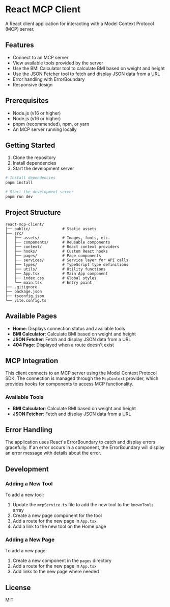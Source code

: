 # React MCP Client

A React client application for interacting with a Model Context Protocol (MCP) server.

## Features

- Connect to an MCP server
- View available tools provided by the server
- Use the BMI Calculator tool to calculate BMI based on weight and height
- Use the JSON Fetcher tool to fetch and display JSON data from a URL
- Error handling with ErrorBoundary
- Responsive design

## Prerequisites

- Node.js (v16 or higher)
- Node.js (v16 or higher)
- pnpm (recommended), npm, or yarn
- An MCP server running locally

## Getting Started

1. Clone the repository
2. Install dependencies
3. Start the development server

```bash
# Install dependencies
pnpm install

# Start the development server
pnpm run dev
```

## Project Structure

```
react-mcp-client/
├── public/              # Static assets
├── src/
│   ├── assets/          # Images, fonts, etc.
│   ├── components/      # Reusable components
│   ├── context/         # React context providers
│   ├── hooks/           # Custom React hooks
│   ├── pages/           # Page components
│   ├── services/        # Service layer for API calls
│   ├── types/           # TypeScript type definitions
│   ├── utils/           # Utility functions
│   ├── App.tsx          # Main App component
│   ├── index.css        # Global styles
│   └── main.tsx         # Entry point
├── .gitignore
├── package.json
├── tsconfig.json
└── vite.config.ts
```

## Available Pages

- **Home**: Displays connection status and available tools
- **BMI Calculator**: Calculate BMI based on weight and height
- **JSON Fetcher**: Fetch and display JSON data from a URL
- **404 Page**: Displayed when a route doesn't exist

## MCP Integration

This client connects to an MCP server using the Model Context Protocol SDK. The connection is managed through the `McpContext` provider, which provides hooks for components to access MCP functionality.

### Available Tools

- **BMI Calculator**: Calculate BMI based on weight and height
- **JSON Fetcher**: Fetch and display JSON data from a URL

## Error Handling

The application uses React's ErrorBoundary to catch and display errors gracefully. If an error occurs in a component, the ErrorBoundary will display an error message with details about the error.

## Development

### Adding a New Tool

To add a new tool:

1. Update the `mcpService.ts` file to add the new tool to the `knownTools` array
2. Create a new page component for the tool
3. Add a route for the new page in `App.tsx`
4. Add a link to the new tool on the Home page

### Adding a New Page

To add a new page:

1. Create a new component in the `pages` directory
2. Add a route for the new page in `App.tsx`
3. Add links to the new page where needed

## License

MIT
